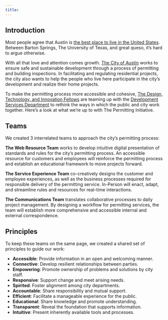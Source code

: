 ```yaml
---
title:
---
```


## Introduction

Most people agree that Austin is [the best place to live in the United States](http://realestate.usnews.com/places/rankings/best-places-to-live). Between Barton Springs, The University of Texas, and great queso, it’s hard to argue otherwise.

With all that love and attention comes growth. [The City of Austin](https://austintexas.gov/) works to ensure safe and sustainable development through a process of permitting and building inspections. In facilitating and regulating residential projects, the city also wants to help the people who live here participate in the city’s development and realize their home projects.

To make the permitting process more accessible and cohesive, [The Design, Technology, and Innovation Fellows](https://cityofaustin.github.io/innovation-fellows/) are teaming up with the [Development Services Department](http://austintexas.gov/department/development-services) to rethink the ways in which the public and city work together. Here’s a look at what we’re up to with The Permitting Initiative.

## Teams

We created 3 interrelated teams to approach the city’s permitting process:

**The Web Resource Team** works to develop intuitive digital presentation of standards and rules for the city’s permitting process. An accessible resource for customers and employees will reinforce the permitting process and establish an educational framework to move projects forward.

**The Service Experience Team** co-creatively designs the customer and employee experiences, as well as the business processes required for responsible delivery of the permitting service. In-Person will enact, adapt, and streamline rules and resources for real-time interactions.

**The Communications Team** translates collaborative processes to daily project management. By designing a workflow for permitting services, the team will establish more comprehensive and accessible internal and external correspondence.

## Principles

To keep these teams on the same page, we created a shared set of principles to guide our work:

* **Accessible**: Provide information in an open and welcoming manner.
* **Connective**: Develop resilient relationships between parties.
* **Empowering**: Promote ownership of problems and solutions by city staff.
* **Responsive**: Support change and meet arising needs.
* **Spirited**: Foster alignment among city departments.
* **Accountable**: Share responsibility and mutual support.
* **Efficient**: Facilitate a manageable experience for the public.
* **Educational**: Share knowledge and promote understanding.
* **Transparent**: Reveal the foundation that supports information.
* **Intuitive**: Present inherently available tools and processes.
